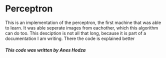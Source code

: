 # Perceptron
This is an implementation of the perceptron, the first machine that was able to learn. It was able seperate images from eachother, which this algorithm can do too. This desciption is not all that long, because it is part of a documentation I am writing. There the code is explained better

##### This code was written by Anes Hodza